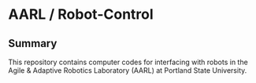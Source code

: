 # AARL / Robot-Control

## Summary

This repository contains computer codes for interfacing with robots in the Agile & Adaptive Robotics Laboratory (AARL) at Portland State University. 
